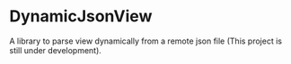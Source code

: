 # DynamicJsonView
A library to parse view dynamically from a remote json file (This project is still under development).
